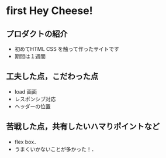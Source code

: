 # first Hey Cheese!

## プロダクトの紹介

- 初めてHTML CSS を触って作ったサイトです
- 期間は１週間


## 工夫した点，こだわった点

- load 画面
- レスポンシブ対応
- ヘッダーの位置

## 苦戦した点，共有したいハマりポイントなど

- flex box．
- うまくいかないことが多かった！．
